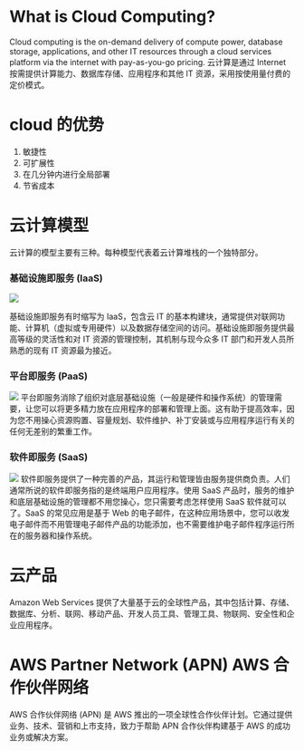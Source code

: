 # What is Cloud Computing?
Cloud computing is the on-demand delivery of compute power, database storage, applications, and other IT resources through a cloud services platform via the internet with pay-as-you-go pricing.
云计算是通过 Internet 按需提供计算能力、数据库存储、应用程序和其他 IT 资源，采用按使用量付费的定价模式。

# cloud 的优势

1. 敏捷性
2. 可扩展性
3. 在几分钟内进行全局部署
4. 节省成本

# 云计算模型
云计算的模型主要有三种。每种模型代表着云计算堆栈的一个独特部分。

### 基础设施即服务 (IaaS)

![](http://ww1.sinaimg.cn/large/006tNc79gy1g3a31lxapbj307o03s0sq.jpg)

基础设施即服务有时缩写为 IaaS，包含云 IT 的基本构建块，通常提供对联网功能、计算机（虚拟或专用硬件）以及数据存储空间的访问。基础设施即服务提供最高等级的灵活性和对 IT 资源的管理控制，其机制与现今众多 IT 部门和开发人员所熟悉的现有 IT 资源最为接近。

### 平台即服务 (PaaS)

![](http://ww3.sinaimg.cn/large/006tNc79gy1g3a337edryj307o03smx5.jpg)
平台即服务消除了组织对底层基础设施（一般是硬件和操作系统）的管理需要，让您可以将更多精力放在应用程序的部署和管理上面。这有助于提高效率，因为您不用操心资源购置、容量规划、软件维护、补丁安装或与应用程序运行有关的任何无差别的繁重工作。

### 软件即服务 (SaaS)

![](http://ww1.sinaimg.cn/large/006tNc79gy1g3a33zj47dj307o03s0sp.jpg)
软件即服务提供了一种完善的产品，其运行和管理皆由服务提供商负责。人们通常所说的软件即服务指的是终端用户应用程序。使用 SaaS 产品时，服务的维护和底层基础设施的管理都不用您操心，您只需要考虑怎样使用 SaaS 软件就可以了。SaaS 的常见应用是基于 Web 的电子邮件，在这种应用场景中，您可以收发电子邮件而不用管理电子邮件产品的功能添加，也不需要维护电子邮件程序运行所在的服务器和操作系统。

# 云产品
Amazon Web Services 提供了大量基于云的全球性产品，其中包括计算、存储、数据库、分析、联网、移动产品、开发人员工具、管理工具、物联网、安全性和企业应用程序。

# AWS Partner Network (APN)  AWS 合作伙伴网络
AWS 合作伙伴网络 (APN) 是 AWS 推出的一项全球性合作伙伴计划。它通过提供业务、技术、营销和上市支持，致力于帮助 APN 合作伙伴构建基于 AWS 的成功业务或解决方案。


